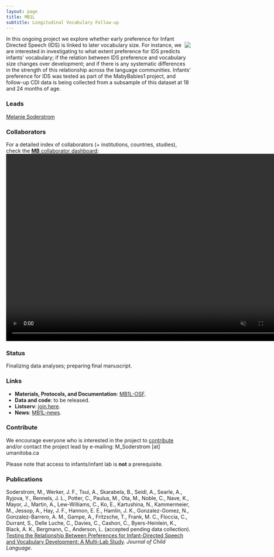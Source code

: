 ```yaml
---
layout: page
title: MB1L
subtitle: Longitudinal Vocabulary Follow-up
---
```


<!--
To-do:
- add description and images
- replace image placeholders.
- add collaborators map.
-->

In this ongoing project we explore whether early preference for Infant Directed Speech (IDS) is linked to later vocabulary size. <img style="float: right;" src="/assets/img/placeholder.png"> For instance, we are interested in investigating to what extent preference for IDS predicts infants' vocabulary; if the relation between IDS preference and vocabulary size changes over development; and if there is any systematic differences in the strength of this relationship across the language communities. Infants’ preference for IDS was tested as part of the MabyBabies1 project, and follow-up CDI data is being collected from a subsample of this dataset at 18 and 24 months of age.

### Leads
[Melanie Soderstrom](https://home.cc.umanitoba.ca/~soderstr/)

### Collaborators
For a detailed index of collaborators (+ institutions, countries, studies), check the [**MB** collaborator dashboard](https://manybabies.shinyapps.io/shiny_mb_map/): <video muted autoplay="autoplay" loop="loop" width="768" height="512">
    <source src="/assets/img/dashboard_studies.mp4" type="video/mp4">  
    </video>

<!-- flourish
<div class="flourish-embed flourish-map" data-src="visualisation/2520191" data-url="https://flo.uri.sh/visualisation/2520191/embed"><script src="https://public.flourish.studio/resources/embed.js"></script></div>
-->

### Status
Finalizing data analyses; preparing final manuscript.

### Links
* **Materials, Protocols, and Documentation**: [MB1L-OSF](https://osf.io/2qamd/).
* **Data and code**: to be released.
* **Listserv**: [join here](https://groups.google.com/u/1/g/mb1-cdi-follow-up).
* **News**: [MB1L-news]({{site.baseurl}}/tags/#MB1L).

### Contribute
We encourage everyone who is interested in the project to [contribute]({{site.baseurl}}/get_involved/) and/or contact the project lead by e-mailing: M_Soderstrom [at] umanitoba.ca

Please note that access to infants/infant lab is **not** a prerequisite.

### Publications
Soderstrom, M., Werker, J. F., Tsui, A., Skarabela, B., Seidl, A., Searle, A., Ryjova, Y., Rennels, J. L., Potter, C., Paulus, M., Ota, M., Noble, C., Nave, K., Mayor, J., Martin, A., Lew-Williams, C., Ko, E., Kartushina, N., Kammermeier, M., Jessop, A., Hay, J. F., Hannon, E. E., Hamlin, J. K., Gonzalez-Gomez, N., Gonzalez-Barrero, A. M., Gampe, A., Fritzsche, T., Frank, M. C., Floccia, C., Durrant, S., Delle Luche, C., Davies, C., Cashon, C., Byers-Heinlein, K., Black, A. K., Bergmann, C., Anderson, L. (accepted pending data collection). [Testing the Relationship Between Preferences for Infant-Directed Speech and Vocabulary Development: A Multi-Lab Study](https://drive.google.com/drive/folders/1yb7bdTtEDOKwIA4qMcfiuKkoI1jIojW7). _Journal of Child Language_.

<!--  
**News release**: See also the news releases by
-->
